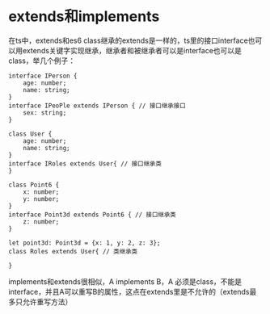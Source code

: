 # extends和implements

在ts中，extends和es6 class继承的extends是一样的，ts里的接口interface也可以用extends关键字实现继承，继承者和被继承者可以是interface也可以是class，举几个例子：
```
interface IPerson {
    age: number;
    name: string;
}
interface IPeoPle extends IPerson { // 接口继承接口
    sex: string;
}

class User { 
    age: number;
    name: string;
}
interface IRoles extends User{ // 接口继承类
}

class Point6 {
    x: number;
    y: number;
}
interface Point3d extends Point6 { // 接口继承类
    z: number;
}

let point3d: Point3d = {x: 1, y: 2, z: 3};
class Roles extends User{ // 类继承类

}
```
implements和extends很相似，A implements B，A 必须是class，不能是interface，并且A可以重写B的属性，这点在extends里是不允许的（extends最多只允许重写方法）